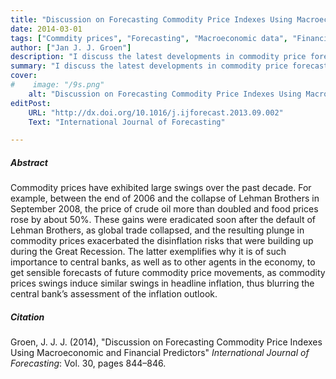 ```yaml
---
title: "Discussion on Forecasting Commodity Price Indexes Using Macroeconomic and Financial Predictors" 
date: 2014-03-01
tags: ["Commdity prices", "Forecasting", "Macroeconomic data", "Financial variables"]
author: ["Jan J. J. Groen"]
description: "I discuss the latest developments in commodity price forecasting using a variety of predictors in the context of the paper 'Forecasting Commdity Price Indexes Using Macroeconomic and Financial Predictors'. Published in the International Journal of Forecasting, 2014."
summary: "I discuss the latest developments in commodity price forecasting using a variety of predictors in the context of the paper 'Forecasting Commdity Price Indexes Using Macroeconomic and Financial Predictors'. Published in the International Journal of Forecasting, 2014." 
cover:
#    image: "/9s.png"
    alt: "Discussion on Forecasting Commodity Price Indexes Using Macroeconomic and Financial Predictors"
editPost:
    URL: "http://dx.doi.org/10.1016/j.ijforecast.2013.09.002"
    Text: "International Journal of Forecasting"

---
```

##### Abstract

Commodity prices have exhibited large swings over the past decade. For example, between the end of 2006 and the collapse of Lehman Brothers in September 2008, the price of crude oil more than doubled and food prices rose by about 50%. These gains were eradicated soon after the default of Lehman Brothers, as global trade collapsed, and the resulting plunge in commodity prices exacerbated the disinflation risks that were building up during the Great Recession. The latter exemplifies why it is of such importance to central banks, as well as to other agents in the economy, to get sensible forecasts of future commodity price movements, as commodity prices swings induce similar swings in headline inflation, thus blurring the central bank’s assessment of the inflation outlook.

##### Citation

Groen, J. J. J. (2014), "Discussion on Forecasting Commodity Price Indexes Using Macroeconomic and Financial Predictors" *International Journal of Forecasting*: Vol. 30, pages 844–846.